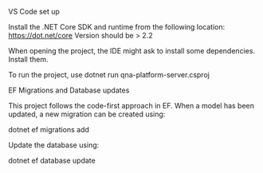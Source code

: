 VS Code set up

Install the .NET Core SDK and runtime from the following location: https://dot.net/core
Version should be > 2.2

When opening the project, the IDE might ask to install some dependencies. Install them.

To run the project, use dotnet run qna-platform-server.csproj


EF Migrations and Database updates

This project follows the code-first approach in EF. When a model has been updated, a new migration can be created using:

dotnet ef migrations add <migration-name>

Update the database using:

dotnet ef database update
